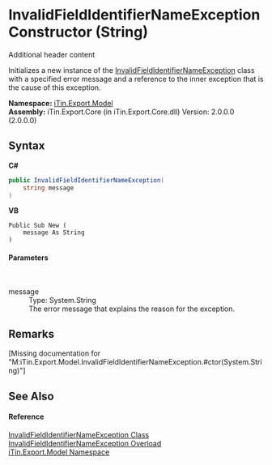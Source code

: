 # InvalidFieldIdentifierNameException Constructor (String)
Additional header content 

Initializes a new instance of the <a href="T_iTin_Export_Model_InvalidFieldIdentifierNameException">InvalidFieldIdentifierNameException</a> class with a specified error message and a reference to the inner exception that is the cause of this exception.

**Namespace:**&nbsp;<a href="N_iTin_Export_Model">iTin.Export.Model</a><br />**Assembly:**&nbsp;iTin.Export.Core (in iTin.Export.Core.dll) Version: 2.0.0.0 (2.0.0.0)

## Syntax

**C#**<br />
``` C#
public InvalidFieldIdentifierNameException(
	string message
)
```

**VB**<br />
``` VB
Public Sub New ( 
	message As String
)
```


#### Parameters
&nbsp;<dl><dt>message</dt><dd>Type: System.String<br />The error message that explains the reason for the exception.</dd></dl>

## Remarks
\[Missing <remarks> documentation for "M:iTin.Export.Model.InvalidFieldIdentifierNameException.#ctor(System.String)"\]

## See Also


#### Reference
<a href="T_iTin_Export_Model_InvalidFieldIdentifierNameException">InvalidFieldIdentifierNameException Class</a><br /><a href="Overload_iTin_Export_Model_InvalidFieldIdentifierNameException__ctor">InvalidFieldIdentifierNameException Overload</a><br /><a href="N_iTin_Export_Model">iTin.Export.Model Namespace</a><br />